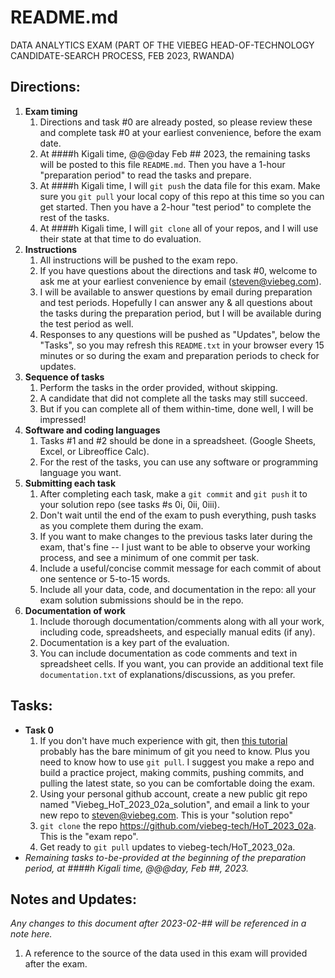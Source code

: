# README.md
DATA ANALYTICS EXAM
(PART OF THE VIEBEG HEAD-OF-TECHNOLOGY CANDIDATE-SEARCH PROCESS, FEB 2023, RWANDA)

## Directions:
1. **Exam timing**
    1. Directions and task #0 are already posted, so please review these and complete task #0 at your earliest convenience, before the exam date. 
    2. At ####h Kigali time, @@@day Feb ## 2023, the remaining tasks will be posted to this file `README.md`. Then you have a 1-hour "preparation period" to read the tasks and prepare. 
    3. At ####h Kigali time, I will `git push` the data file for this exam. Make sure you `git pull` your local copy of this repo at this time so you can get started. Then you have a 2-hour "test period" to complete the rest of the tasks.
    4. At ####h Kigali time, I will `git clone` all of your repos, and I will use their state at that time to do evaluation.
2. **Instructions**
    1. All instructions will be pushed to the exam repo.
    2. If you have questions about the directions and task #0, welcome to ask me at your earliest convenience by email (steven@viebeg.com).
    3. I will be available to answer questions by email during preparation and test periods.  Hopefully I can answer any & all questions about the tasks during the preparation period, but I will be available during the test period as well.
    4. Responses to any questions will be pushed as "Updates", below the "Tasks", so you may refresh this `README.txt` in your browser every 15 minutes or so during the exam and preparation periods to check for updates.
3. **Sequence of tasks**
    1. Perform the tasks in the order provided, without skipping.
    2. A candidate that did not complete all the tasks may still succeed.
    3. But if you can complete all of them within-time, done well, I will be impressed!
4. **Software and coding languages**
    1. Tasks #1 and #2 should be done in a spreadsheet. (Google Sheets, Excel, or Libreoffice Calc). 
    2. For the rest of the tasks, you can use any software or programming language you want.
5. **Submitting each task**
    1. After completing each task, make a `git commit` and `git push` it to your solution repo (see tasks #s 0i, 0ii, 0iii).
    2. Don't wait until the end of the exam to push everything, push tasks as you complete them during the exam.
    3. If you want to make changes to the previous tasks later during the exam, that's fine -- I just want to be able to observe your working process, and see a minimum of one commit per task.
    4. Include a useful/concise commit message for each commit of about one sentence or 5-to-15 words.
    5. Include all your data, code, and documentation in the repo: all your exam solution submissions should be in the repo.
6. **Documentation of work**
    1. Include thorough documentation/comments along with all your work, including code, spreadsheets, and especially manual edits (if any).  
    2. Documentation is a key part of the evaluation.
    3. You can include documentation as code comments and text in spreadsheet cells. If you want, you can provide an additional text file `documentation.txt` of explanations/discussions, as you prefer.

## Tasks:
- **Task 0**
    1. If you don't have much experience with git, then [this tutorial](https://www.earthdatascience.org/workshops/intro-version-control-git/basic-git-commands/) probably has the bare minimum of git you need to know.  Plus you need to know how to use `git pull`.  I suggest you make a repo and build a practice project, making commits, pushing commits, and pulling the latest state, so you can be comfortable doing the exam.
    2. Using your personal github account, create a new public git repo named "Viebeg_HoT_2023_02a_solution", and email a link to your new repo to steven@viebeg.com. This is your "solution repo"
    3. `git clone` the repo https://github.com/viebeg-tech/HoT_2023_02a.  This is the "exam repo".
    4. Get ready to `git pull` updates to viebeg-tech/HoT_2023_02a.
- *Remaining tasks to-be-provided at the beginning of the preparation period, at ####h Kigali time, @@@day, Feb ##, 2023.*

## Notes and Updates:
*Any changes to this document after 2023-02-## will be referenced in a note here.*
1. A reference to the source of the data used in this exam will provided after the exam.
